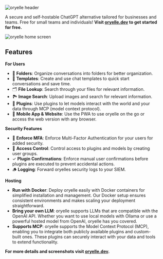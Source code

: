 ![oryelle header](/assets/oryelle-banner.jpeg)

A secure and self-hostable ChatGPT alternative tailored for businesses and teams. Free for small teams and individuals! **Visit [oryelle.dev](https://oryelle.dev) to get started for free.**

![oryelle home screen](/assets/conversation-start.png)

## Features

**For Users**

- 📁 **Folders**: Organize conversations into folders for better organization.
- 📝 **Templates**: Create and use chat templates to quick start conversations and save time.
- 🗂️ **File Lookup**: Search through your files for relevant information.
- 🏞️ **Image Search**: Upload images and search for relevant information.
- 🧩 **Plugins**: Use plugins to let models interact with the world and your data through MCP (model context protocol).
- 📱 **Mobile App & Website**: Use the PWA to use oryelle on the go or access the web version with any browser.

**Security Features**

- 🔐 **Enforce MFA**: Enforce Multi-Factor Authentication for your users for added security.
- 👮 **Access Control**: Control access to plugins and models by creating user groups.
- ✓ **Plugin Confirmations**: Enforce manual user confirmations before plugins are executed to prevent accidental actions.
- 🪵 **Logging**: Forward oryelles security logs to your SIEM.

**Hosting**

- **Run with Docker**: Deploy oryelle easily with Docker containers for simplified installation and management. Our Docker setup ensures consistent environments and makes scaling your deployment straightforward.
- **Bring your own LLM**: oryelle supports LLMs that are compatible with the OpenAI API. Whether you want to use local models with Ollama or use a powerful hosted model from OpenAI, oryelle has you covered.
- **Supports MCP**: oryelle supports the Model Context Protocol (MCP), enabling you to integrate both publicly available plugins and custom-built ones. These plugins can securely interact with your data and tools to extend functionality.

**For more details and screenshots visit [oryelle.dev](https://oryelle.dev).**
